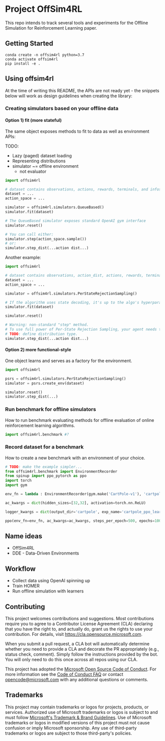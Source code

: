 # Project OffSim4RL

This repo intends to track several tools and experiments for the Offline Simulation for Reinforcement Learning paper.

## Getting Started
```console
conda create -n offsim4rl python=3.7
conda activate offsim4rl
pip install -e .
```

## Using offsim4rl

At the time of writing this README, the APIs are not ready yet - the snippets below will work as design guidelines when creating the library:

### Creating simulators based on your offline data

#### Option 1) fit (more stateful)

The same object exposes methods to fit to data as well as environment APIs:

TODO:
 * Lazy (paged) dataset loading
 * Representing distributions
 * simulator ~= offline environment
     - not evaluator
    

```python
import offsim4rl

# dataset contains observations, actions, rewards, terminals, and infos
dataset = ...
action_space = ...

simulator = offsim4rl.simulators.QueueBased()
simulator.fit(dataset)

# The QueueBased simulator exposes standard OpenAI gym interface
simulator.reset()

# You can call either:
simulator.step(action_space.sample())
# or:
simulator.step_dist(...action dist...)

```

Another example:

```python
import offsim4rl

# dataset contains observations, action_dist, actions, rewards, terminals, and infos
dataset = ...
action_space = ...

simulator = offsim4rl.simulators.PerStateRejectionSampling()

# If the algorithm uses state decoding, it's up to the algo's hyperparameters whether to use the whole dataset for state decoding and rejection sampling, or split the data.
simulator.fit(dataset)

simulator.reset()

# Warning: non-standard "step" method.
# To use full power of Per-State Rejection Sampling, your agent needs to reveal its randomness to the simulator.
# TODO: define distribution type.
simulator.step_dist(...action dist...)
```

#### Option 2) more functional-style

One object learns and serves as a factory for the environment.

```python
import offsim4rl

psrs = offsim4rl.simulators.PerStateRejectionSampling()
simulator = psrs.create_env(dataset)

simulator.reset()
simulator.step_dist(...)
```

### Run benchmark for offline simulators
How to run benchmark evaluating methods for offline evaluation of online reinforcement learning algorithms.

```python
import offsim4rl.benchmark #?
```

### Record dataset for a benchmark
How to create a new benchmark with an environment of your choice.

```python
# TODO: make the example simpler...
from offsim4rl.benchmark import EnvironmentRecorder
from spinup import ppo_pytorch as ppo
import torch
import gym

env_fn = lambda : EnvironmentRecorder(gym.make('CartPole-v1'), 'cartpole_ppo_learner.pkl')

ac_kwargs = dict(hidden_sizes=[32,32], activation=torch.nn.ReLU)

logger_kwargs = dict(output_dir='cartpole', exp_name='cartpole_ppo_learner')

ppo(env_fn=env_fn, ac_kwargs=ac_kwargs, steps_per_epoch=500, epochs=100, logger_kwargs=logger_kwargs)
```

## Name ideas
 * OffSim4RL
 * DDE - Data-Driven Environments

## Workflow
- Collect data using OpenAI spinning up
- Train HOMER
- Run offline simulation with learners

## Contributing

This project welcomes contributions and suggestions.  Most contributions require you to agree to a
Contributor License Agreement (CLA) declaring that you have the right to, and actually do, grant us
the rights to use your contribution. For details, visit https://cla.opensource.microsoft.com.

When you submit a pull request, a CLA bot will automatically determine whether you need to provide
a CLA and decorate the PR appropriately (e.g., status check, comment). Simply follow the instructions
provided by the bot. You will only need to do this once across all repos using our CLA.

This project has adopted the [Microsoft Open Source Code of Conduct](https://opensource.microsoft.com/codeofconduct/).
For more information see the [Code of Conduct FAQ](https://opensource.microsoft.com/codeofconduct/faq/) or
contact [opencode@microsoft.com](mailto:opencode@microsoft.com) with any additional questions or comments.

## Trademarks

This project may contain trademarks or logos for projects, products, or services. Authorized use of Microsoft 
trademarks or logos is subject to and must follow 
[Microsoft's Trademark & Brand Guidelines](https://www.microsoft.com/en-us/legal/intellectualproperty/trademarks/usage/general).
Use of Microsoft trademarks or logos in modified versions of this project must not cause confusion or imply Microsoft sponsorship.
Any use of third-party trademarks or logos are subject to those third-party's policies.
